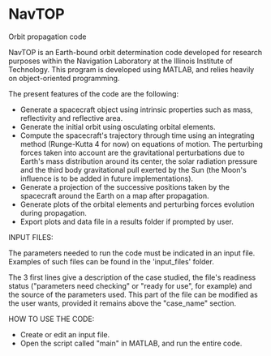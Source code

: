# NavTOP
Orbit propagation code

NavTOP is an Earth-bound orbit determination code developed for research purposes within the Navigation Laboratory at the Illinois Institute of Technology. This program is developed using MATLAB, and relies heavily on object-oriented programming. 

The present features of the code are the following:
  - Generate a spacecraft object using intrinsic properties such as mass, reflectivity and reflective area.
  - Generate the initial orbit using osculating orbital elements.
  - Compute the spacecraft's trajectory through time using an integrating method (Runge-Kutta 4 for now) on equations of           motion. The perturbing forces taken into account are the gravitational perturbations due to Earth's mass distribution         around its center, the solar radiation pressure and the third body gravitational pull exerted by the Sun (the Moon's           influence is to be added in future implementations).
  - Generate a projection of the successive positions taken by the spacecraft around the Earth on a map after propagation.
  - Generate plots of the orbital elements and perturbing forces evolution during propagation.
  - Export plots and data file in a results folder if prompted by user.
  
 
 INPUT FILES:
 
The parameters needed to run the code must be indicated in an input file. Examples of such files can be found in the            'input_files' folder. 
 
The 3 first lines give a description of the case studied, the file's readiness status ("parameters need checking" or "ready    for use", for example) and the source of the parameters used. This part of the file can be modified as the user wants, provided it remains above the "case_name" section.
 
HOW TO USE THE CODE:
 
  - Create or edit an input file. 
  - Open the script called "main" in MATLAB, and run the entire code.
